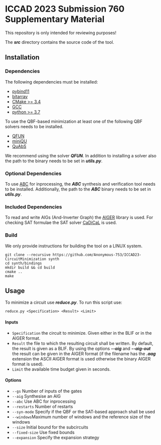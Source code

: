 # ICCAD 2023 Submission 760 Supplementary Material
This repository is only intended for reviewing purposes!

The ***src*** directory contains the source code of the tool.

## Installation

### Dependencies

The following dependencies must be installed:
- [pybind11](https://github.com/pybind/pybind11)
- [bitarray](https://pypi.org/project/bitarray/)
- [CMake >= 3.4](https://cmake.org/)
- [GCC](https://gcc.gnu.org/)
- [python >= 3.7](https://www.python.org/)

To use the QBF-based minimization at least one of the following QBF solvers needs to be installed.
- [QFUN](https://sat.inesc-id.pt/~mikolas/sw/qfun/)
- [miniQU](https://github.com/fslivovsky/miniQU)
- [QuAbS](https://github.com/ltentrup/quabs)

We recommend using the solver ***QFUN***. 
In addition to installing a solver also the path to the binary needs to be set in ***utils.py***. 

### Optional Dependencies

To use [ABC](https://people.eecs.berkeley.edu/~alanmi/abc/) for inprocessing, the ***ABC*** synthesis and verification tool needs to be installed.
Additionally, the path to the ***ABC*** binary needs to be set in ***utils.py***. 

### Included Dependencies

To read and write AIGs (And-Inverter Graph) the [AIGER](https://github.com/arminbiere/aiger) library is used.
For checking SAT formulae the SAT solver [CaDiCaL](https://github.com/arminbiere/cadical) is used.

### Build

We only provide instructions for building the tool on a LINUX system.
```
git clone --recursive https://github.com/Anonymous-753/ICCAD23-CircuitMinimization synth
cd synth/bindings 
mkdir build && cd build
cmake ..
make
```

## Usage


To minimize a circuit use ***reduce.py***.
To run this script use:
```
reduce.py <Specification> <Result> <Limit>
```
#### Inputs

- ```Specification``` the circuit to minimize. Given either in the BLIF or in the AIGER format.
- ```Result``` the file to which the resulting circuit shall be written. By default, the result is given as a BLIF. By using the options ***--aig*** and ***--aig-out*** the result can be given in the AIGER format (if the filename has the ***.aag*** extension the ASCII AIGER format is used otherwise the binary AIGER format is used).
- ```Limit``` the available time budget given in seconds.

#### Options

- ```--gs``` Number of inputs of the gates
- ```--aig``` Synthesise an AIG
- ```--abc``` Use ABC for inprocessing
- ```--restarts``` Number of restarts
- ```--syn-mode``` Specify if the QBF or the SAT-based approach shall be used
- ```--windows```Maximum number of windows and the reference size of the windows
- ```--size``` Initial bound for the subcircuits
- ```--fixed-size``` Use fixed bounds
- ```--expansion``` Specify the expansion strategy


<!--

### Library Use

## How to Cite

## Contributors

-->

